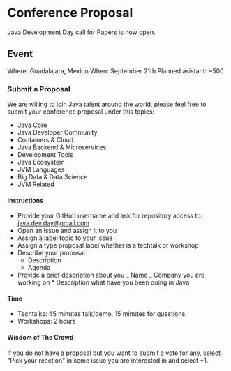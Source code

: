 # Conference Proposal

Java Development Day call for Papers is now open.

## Event
Where: Guadalajara, Mexico
When: September 21th
Planned asistant: ~500

### Submit a Proposal

We are willing to join Java talent around the world, please feel free to submit your conference proposal under this topics:

- Java Core
- Java Developer Community
- Containers & Cloud
- Java Backend & Microservices
- Development Tools
- Java Ecosystem
- JVM Languages
- Big Data & Data Science
- JVM Related

#### Instructions

- Provide your GitHub username and ask for repository access to: java.dev.day@gmail.com
- Open an issue and assign it to you
- Assign a label topic to your issue
- Assign a type proposal label whether is a techtalk or workshop
- Describe your proposal
  - Description
  - Agenda
- Provide a brief description about you
  _ Name
  _ Company you are working on \* Description what have you been doing in Java

#### Time

- Techtalks: 45 minutes talk/demo, 15 minutes for questions
- Workshops: 2 hours

#### Wisdom of The Crowd

If you do not have a proposal but you want to submit a vote for any, select "Pick your reaction" in some issue you are interested in and select +1.
